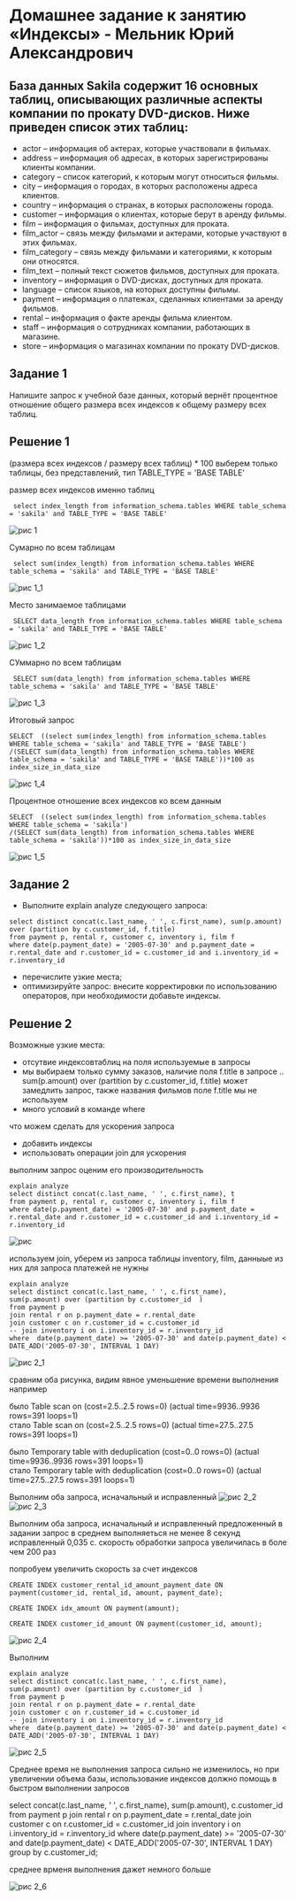 # Домашнее задание к занятию «Индексы» - Мельник Юрий Александрович

## База данных Sakila содержит 16 основных таблиц, описывающих различные аспекты компании по прокату DVD-дисков. Ниже приведен список этих таблиц:

   - actor – информация об актерах, которые участвовали в фильмах.
   - address – информация об адресах, в которых зарегистрированы клиенты компании.
   - category – список категорий, к которым могут относиться фильмы.
   - city – информация о городах, в которых расположены адреса клиентов.
   - country – информация о странах, в которых расположены города.
   - customer – информация о клиентах, которые берут в аренду фильмы.
   - film – информация о фильмах, доступных для проката.
   - film_actor – связь между фильмами и актерами, которые участвуют в этих фильмах.
   - film_category – связь между фильмами и категориями, к которым они относятся.
   - film_text – полный текст сюжетов фильмов, доступных для проката.
   - inventory – информация о DVD-дисках, доступных для проката.
   - language – список языков, на которых доступны фильмы.
   - payment – информация о платежах, сделанных клиентами за аренду фильмов.
   - rental – информация о факте аренды фильма клиентом.
   - staff – информация о сотрудниках компании, работающих в магазине.
   - store – информация о магазинах компании по прокату DVD-дисков.
## Задание 1
Напишите запрос к учебной базе данных, который вернёт процентное отношение общего размера всех индексов к общему размеру всех таблиц.


## Решение 1 
(размера всех индексов /  размеру всех таблиц) * 100 
выберем только таблицы, без представлений, тип TABLE_TYPE = 'BASE TABLE'
 
размер всех индексов именно таблиц 
```
 select index_length from information_schema.tables WHERE table_schema = 'sakila' and TABLE_TYPE = 'BASE TABLE'
```
![рис 1](https://github.com/ysatii/DB-HW4/blob/main/img/image1.jpg)

Сумарно по всем таблицам 
```
 select sum(index_length) from information_schema.tables WHERE table_schema = 'sakila' and TABLE_TYPE = 'BASE TABLE'
```
![рис 1_1](https://github.com/ysatii/DB-HW4/blob/main/img/image1_1.jpg)

Место занимаемое таблицами
```
 SELECT data_length from information_schema.tables WHERE table_schema = 'sakila' and TABLE_TYPE = 'BASE TABLE'
```
![рис 1_2](https://github.com/ysatii/DB-HW5/blob/main/img/image1_2.jpg)

СУммарно по всем таблицам
```
 SELECT sum(data_length) from information_schema.tables WHERE table_schema = 'sakila' and TABLE_TYPE = 'BASE TABLE'
```
![рис 1_3](https://github.com/ysatii/DB-HW5/blob/main/img/image1_3.jpg)

Итоговый запрос
```
SELECT  ((select sum(index_length) from information_schema.tables WHERE table_schema = 'sakila' and TABLE_TYPE = 'BASE TABLE')
/(SELECT sum(data_length) from information_schema.tables WHERE table_schema = 'sakila' and TABLE_TYPE = 'BASE TABLE'))*100 as index_size_in_data_size  
 ```
![рис 1_4](https://github.com/ysatii/DB-HW5/blob/main/img/image1_4.jpg)

Процентное отношение всех индексов ко всем данным

```
SELECT  ((select sum(index_length) from information_schema.tables WHERE table_schema = 'sakila')
/(SELECT sum(data_length) from information_schema.tables WHERE table_schema = 'sakila'))*100 as index_size_in_data_size  
```
![рис 1_5](https://github.com/ysatii/DB-HW5/blob/main/img/image1_5.jpg)


## Задание 2
- Выполните explain analyze следующего запроса:
```
select distinct concat(c.last_name, ' ', c.first_name), sum(p.amount) over (partition by c.customer_id, f.title)
from payment p, rental r, customer c, inventory i, film f
where date(p.payment_date) = '2005-07-30' and p.payment_date = r.rental_date and r.customer_id = c.customer_id and i.inventory_id = r.inventory_id
```
- перечислите узкие места;
- оптимизируйте запрос: внесите корректировки по использованию операторов, при необходимости добавьте индексы.

## Решение 2
Возможные узкие места:
- отсутвие индексовтаблиц на поля используемые в запросы
- мы выбираем только сумму заказов, наличие поля f.title в запросе .. sum(p.amount) over (partition by c.customer_id, f.title) может замедлить запрос, также названия фильмов поле f.title мы не используем
- много условий в команде where

что можем сделать для ускорения запроса
- добавить индексы
- использовать операции join для ускорения

выполним запрос оценим его производительность
```
explain analyze
select distinct concat(c.last_name, ' ', c.first_name), t
from payment p, rental r, customer c, inventory i, film f
where date(p.payment_date) = '2005-07-30' and p.payment_date = r.rental_date and r.customer_id = c.customer_id and i.inventory_id = r.inventory_id
```
![рис ](https://github.com/ysatii/DB-HW5/blob/main/img/image2.jpg)

используем join, уберем из запроса таблицы  inventory, film, данныые из них для запроса платежей не нужны



```
explain analyze
select distinct concat(c.last_name, ' ', c.first_name),   sum(p.amount) over (partition by c.customer_id  )
from payment p
join rental r on p.payment_date = r.rental_date
join customer c on r.customer_id = c.customer_id
-- join inventory i on i.inventory_id = r.inventory_id
where  date(p.payment_date) >= '2005-07-30' and date(p.payment_date) < DATE_ADD('2005-07-30', INTERVAL 1 DAY)
```

![рис 2_1](https://github.com/ysatii/DB-HW5/blob/main/img/image2_1.jpg)

сравним оба рисунка, видим явное уменьшение времени выполнения  
например 

было Table scan on <temporary>  (cost=2.5..2.5 rows=0) (actual time=9936..9936 rows=391 loops=1)  
стало Table scan on <temporary>  (cost=2.5..2.5 rows=0) (actual time=27.5..27.5 rows=391 loops=1)  

было Temporary table with deduplication  (cost=0..0 rows=0) (actual time=9936..9936 rows=391 loops=1)  
стало Temporary table with deduplication  (cost=0..0 rows=0) (actual time=27.5..27.5 rows=391 loops=1)  

Выполним оба запроса, исначальный и исправленный
![рис 2_2](https://github.com/ysatii/DB-HW5/blob/main/img/image2_2.jpg)
![рис 2_3](https://github.com/ysatii/DB-HW5/blob/main/img/image2_3.jpg)

Выполним оба запроса, исначальный и исправленный
предложенный в задании запрос в среднем выполняеться не менее 8 секунд
исправленный 0,035 с. скорость обработки запроса увеличилась в боле чем 200 раз

попробуем увеличить скорость за счет индексов 
```
CREATE INDEX customer_rental_id_amount_payment_date ON payment(customer_id, rental_id, amount, payment_date);

CREATE INDEX idx_amount ON payment(amount);

CREATE INDEX customer_id_amount ON payment(customer_id, amount);
```
![рис 2_4](https://github.com/ysatii/DB-HW5/blob/main/img/image2_4.jpg)

Выполним 
```
explain analyze
select distinct concat(c.last_name, ' ', c.first_name),   sum(p.amount) over (partition by c.customer_id  )
from payment p
join rental r on p.payment_date = r.rental_date
join customer c on r.customer_id = c.customer_id
-- join inventory i on i.inventory_id = r.inventory_id
where  date(p.payment_date) >= '2005-07-30' and date(p.payment_date) < DATE_ADD('2005-07-30', INTERVAL 1 DAY)
```
![рис 2_5](https://github.com/ysatii/DB-HW5/blob/main/img/image2_5.jpg)

Среднее время не выполнения запроса сильно не изменилось, но при увеличении объема базы, использование индексов должно помощь
в быстром выполнении запросов


select  concat(c.last_name, ' ', c.first_name), sum(p.amount), c.customer_id
from payment p
join rental r on p.payment_date = r.rental_date
join customer c on r.customer_id = c.customer_id
join inventory i on i.inventory_id = r.inventory_id
where  date(p.payment_date) >= '2005-07-30' and date(p.payment_date) < DATE_ADD('2005-07-30', INTERVAL 1 DAY)
group by c.customer_id;

среднее врменя выполнения дажет немного больше

![рис 2_6](https://github.com/ysatii/DB-HW5/blob/main/img/image2_6.jpg)

